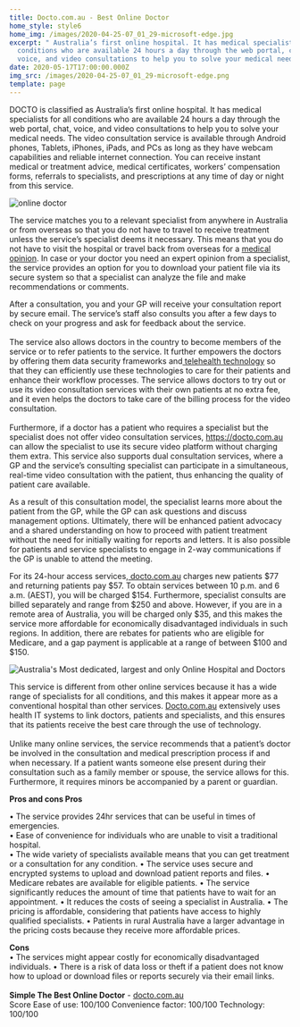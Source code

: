 ```yaml
---
title: Docto.com.au - Best Online Doctor
home_style: style6
home_img: /images/2020-04-25-07_01_29-microsoft-edge.jpg
excerpt: " Australia’s first online hospital. It has medical specialists for all
  conditions who are available 24 hours a day through the web portal, chat,
  voice, and video consultations to help you to solve your medical needs."
date: 2020-05-17T17:00:00.000Z
img_src: /images/2020-04-25-07_01_29-microsoft-edge.png
template: page
---
```

DOCTO is classified as Australia’s first online hospital. It has medical specialists for all conditions who are available 24 hours a day through the web portal, chat, voice, and video consultations to help you to solve your medical needs. The video consultation service is available through Android phones, Tablets, iPhones, iPads, and PCs as long as they have webcam capabilities and reliable internet connection. You can receive instant medical or treatment advice, medical certificates, workers’ compensation forms, referrals to specialists, and prescriptions at any time of day or night from this service. 

![online doctor ](/images/company-partners.png "online doctor ")

The service matches you to a relevant specialist from anywhere in Australia or from overseas so that you do not have to travel to receive treatment unless the service’s specialist deems it necessary. This means that you do not have to visit the hospital or travel back from overseas for a [medical opinion](https://healthreporter.com.au/). In case or your doctor you need an expert opinion from a specialist, the service provides an option for you to download your patient file via its secure system so that a specialist can analyze the file and make recommendations or comments. 

After a consultation, you and your GP will receive your consultation report by secure email. The service’s staff also consults you after a few days to check on your progress and ask for feedback about the service.  \
\
The service also allows doctors in the country to become members of the service or to refer patients to the service. It further empowers the doctors by offering them data security frameworks and[ telehealth technology](https://docto.com.au) so that they can efficiently use these technologies to care for their patients and enhance their workflow processes. The service allows doctors to try out or use its video consultation services with their own patients at no extra fee, and it even helps the doctors to take care of the billing process for the video consultation. \
\
Furthermore, if a doctor has a patient who requires a specialist but the specialist does not offer video consultation services, <https://docto.com.au> can allow the specialist to use its secure video platform without charging them extra. This service also supports dual consultation services, where a GP and the service’s consulting specialist can participate in a simultaneous, real-time video consultation with the patient, thus enhancing the quality of patient care available.

 As a result of this consultation model, the specialist learns more about the patient from the GP, while the GP can ask questions and discuss management options. Ultimately, there will be enhanced patient advocacy and a shared understanding on how to proceed with patient treatment without the need for initially waiting for reports and letters. It is also possible for patients and service specialists to engage in 2-way communications if the GP is unable to attend the meeting. 

For its 24-hour access services,[ docto.com.au](https://docto.com.au) charges new patients $77 and returning patients pay $57. To obtain services between 10 p.m. and 6 a.m. (AEST), you will be charged $154. Furthermore, specialist consults are billed separately and range from $250 and above. However, if you are in a remote area of Australia, you will be charged only $35, and this makes the service more affordable for economically disadvantaged individuals in such regions. In addition, there are rebates for patients who are eligible for Medicare, and a gap payment is applicable at a range of between $100 and $150. 

![Australia's Most dedicated, largest and only Online Hospital and Doctors ](/images/screenshot-2020-06-18t061915.708.png "Medical Specialists. ")

This service is different from other online services because it has a wide range of specialists for all conditions, and this makes it appear more as a conventional hospital than other services. [Docto.com.au](https://www.docto.com.au/) extensively uses health IT systems to link doctors, patients and specialists, and this ensures that its patients receive the best care through the use of technology. \
\
Unlike many online services, the service recommends that a patient’s doctor be involved in the consultation and medical prescription process if and when necessary. If a patient wants someone else present during their consultation such as a family member or spouse, the service allows for this. Furthermore, it requires minors be accompanied by a parent or guardian. 

**Pros and cons  Pros** 

 •	The service provides 24hr services that can be useful in times of emergencies.  \
•	Ease of convenience for individuals who are unable to visit a traditional hospital.  \
•	The wide variety of specialists available means that you can get treatment or a consultation for any condition.  •	The service uses secure and encrypted systems to upload and download patient reports and files. 
•	Medicare rebates are available for eligible patients. 
•	The service significantly reduces the amount of time that patients have to wait for an appointment.
•	It reduces the costs of seeing a specialist in Australia. 
•	The pricing is affordable, considering that patients have access to highly qualified specialists. 
•	Patients in rural Australia have a larger advantage in the pricing costs because they receive more affordable prices. 

**Cons**\
•	The services might appear costly for economically disadvantaged individuals.  •	There is a risk of data loss or theft if a patient does not know how to upload or download files or reports securely via their email links. \
\
**Simple The Best Online Doctor** - [docto.com.au](https://www.docto.com.au/)\
 Score  Ease of use: 100/100  Convenience factor: 100/100 Technology: 100/100
